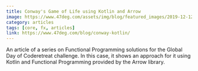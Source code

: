 ```yaml
---
title: Conway's Game of Life using Kotlin and Arrow
image: https://www.47deg.com/assets/img/blog/featured_images/2019-12-12-game-of-life-kotlin.jpg
category: articles
tags: [core, fx, articles]
link: https://www.47deg.com/blog/conway-kotlin/
---
```

An article of a series on Functional Programming solutions for the Global Day of Coderetreat challenge. In this case, it shows an approach for it using Kotlin and Functional Programming provided by the Arrow library.
